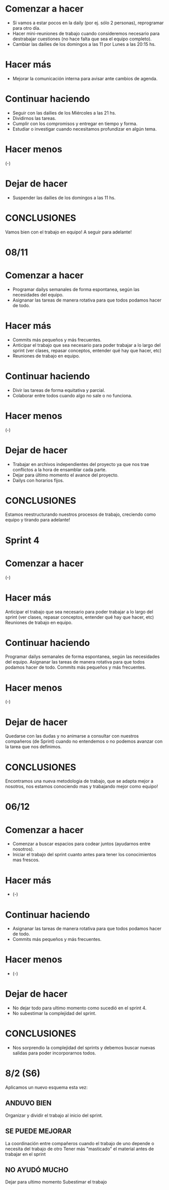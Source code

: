 # Comenzar a hacer

* Si vamos a estar pocos en la daily (por ej. sólo 2 personas), reprogramar para otro día.
* Hacer mini-reuniones de trabajo cuando consideremos necesario para destrabajar cuestiones (no hace falta que sea el equipo completo).
* Cambiar las dailies de los domingos a las 11 por Lunes a las 20:15 hs.

# Hacer más

* Mejorar la comunicación interna para avisar ante cambios de agenda.

# Continuar haciendo

* Seguir con las dailies de los Miércoles a las 21 hs.
* Dividirnos las tareas.
* Cumplir con los compromisos y entregar en tiempo y forma.
* Estudiar o investigar cuando necesitamos profundizar en algún tema.

# Hacer menos

(-)

# Dejar de hacer

* Suspender las dailies de los domingos a las 11 hs.

# CONCLUSIONES

Vamos bien con el trabajo en equipo! A seguir para adelante!

# 08/11

# Comenzar a hacer

* Programar dailys semanales de forma espontanea, según las necesidades del equipo.
* Asignanar las tareas de manera rotativa para que todos podamos hacer de todo.

# Hacer más

* Commits más pequeños y más frecuentes.
* Anticipar el trabajo que sea necesario para poder trabajar a lo largo del sprint (ver clases, repasar conceptos, entender qué hay que hacer, etc)
* Reuniones de trabajo en equipo. 

# Continuar haciendo

* Divir las tareas de forma equitativa y parcial.
* Colaborar entre todos cuando algo no sale o no funciona.

# Hacer menos

(-)

# Dejar de hacer

* Trabajar en archivos independientes del proyecto ya que nos trae conflictos a la hora de ensamblar cada parte. 
* Dejar para último momento el avance del proyecto. 
* Dailys con horarios fijos.

# CONCLUSIONES

Estamos reestructurando nuestros procesos de trabajo, creciendo como equipo y tirando para adelante!

# Sprint 4

# Comenzar a hacer

(-)

# Hacer más

Anticipar el trabajo que sea necesario para poder trabajar a lo largo del sprint (ver clases, repasar conceptos, entender qué hay que hacer, etc)
Reuniones de trabajo en equipo.


# Continuar haciendo

Programar dailys semanales de forma espontanea, según las necesidades del equipo.
Asignanar las tareas de manera rotativa para que todos podamos hacer de todo.
Commits más pequeños y más frecuentes.


# Hacer menos

(-)


# Dejar de hacer


Quedarse con las dudas y no animarse a consultar con nuestros compañeros (de Sprint) cuando no entendemos o no podemos avanzar con la tarea que nos definimos.




# CONCLUSIONES


Encontramos una nueva metodologia de trabajo, que se adapta mejor a nosotros, nos estamos conociendo mas y trabajando mejor como equipo!



# 06/12


# Comenzar a hacer

* Comenzar a buscar espacios para codear juntos (ayudarnos entre nosotros).
* Iniciar el trabajo del sprint cuanto antes para tener los conocimientos mas frescos.

# Hacer más

* (-) 

# Continuar haciendo

* Asignanar las tareas de manera rotativa para que todos podamos hacer de todo.
* Commits más pequeños y más frecuentes.

# Hacer menos

* (-) 

# Dejar de hacer

* No dejar todo para ultimo momento como sucedió en el sprint 4.
* No subestimar la complejidad del sprint.

# CONCLUSIONES

* Nos sorprendio la complejidad del sprints y debemos buscar nuevas salidas para poder incorporarnos todos. 


# 8/2 (S6)

Aplicamos un nuevo esquema esta vez:

## ANDUVO BIEN

Organizar y dividir el trabajo al inicio del sprint.

## SE PUEDE MEJORAR
La coordinación entre compañeros cuando el trabajo de uno depende o necesita del trabajo de otro
Tener más "masticado" el material antes de trabajar en el sprint

## NO AYUDÓ MUCHO
Dejar para ultimo momento
Subestimar el trabajo





